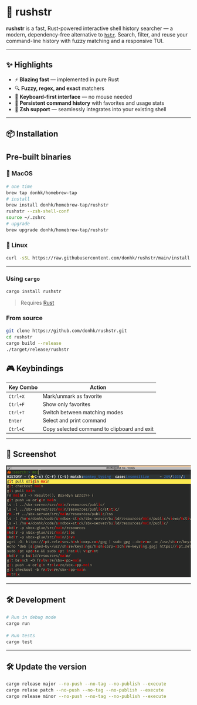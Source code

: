 # 🚀 rushstr

**rushstr** is a fast, Rust-powered interactive shell history searcher — a modern, dependency-free alternative to [`hstr`](https://github.com/dvorka/hstr). Search, filter, and reuse your command-line history with fuzzy matching and a responsive TUI.

---

## ✨ Highlights

- ⚡ **Blazing fast** — implemented in pure Rust
- 🔍 **Fuzzy, regex, and exact** matchers
- 🎯 **Keyboard-first interface** — no mouse needed
- 💾 **Persistent command history** with favorites and usage stats
- 🐚 **Zsh support** — seamlessly integrates into your existing shell

---

## 📦 Installation

## Pre-built binaries

### 🔧 MacOS

```zsh
# one time
brew tap donhk/homebrew-tap
# install
brew install donhk/homebrew-tap/rushstr
rushstr --zsh-shell-conf
source ~/.zshrc
# upgrade
brew upgrade donhk/homebrew-tap/rushstr
```

### 🔧 Linux

```zsh
curl -sSL https://raw.githubusercontent.com/donhk/rushstr/main/install.sh | zsh
```

---

### Using `cargo`

```zsh
cargo install rushstr
```

> Requires [Rust](https://www.rust-lang.org/tools/install)

### From source

```zsh
git clone https://github.com/donhk/rushstr.git
cd rushstr
cargo build --release
./target/release/rushstr
```

## 🎮 Keybindings

| Key Combo | Action                          |
|-----------|---------------------------------|
| `Ctrl+X`  | Mark/unmark as favorite         |
| `Ctrl+F`  | Show only favorites             |
| `Ctrl+T`  | Switch between matching modes   |
| `Enter`   | Select and print command        |
| `Ctrl+C`  | Copy selected command to clipboard and exit |

---

## 📸 Screenshot

<img src="./assets/demo.png" alt="rushstr demo" width="600"/>

---

## 🛠 Development

```bash
# Run in debug mode
cargo run

# Run tests
cargo test
```

--- 

## 🛠 Update the version

```zsh
cargo release major --no-push --no-tag --no-publish --execute
cargo relase patch --no-push --no-tag --no-publish --execute
cargo release minor --no-push --no-tag --no-publish --execute
```
